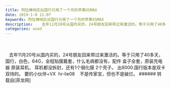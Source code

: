 ```yaml
---
title: 阿拉棒地区出国行只用了一个月的苹果XSMAX
date: 2019-1-8 11:07
keywords: 阿拉棒地区出国行只用了一个月的苹果XSMAX
description:    去年11月20号从国内买的，24号朋友回来带过来激活的。等于只用了40多天， 国行，白色，64G，全程贴膜戴套，什么毛病都没有，配件 盒子全套，原装充电器 原装耳机， 耳机都没拆封，还有1个钢化膜 2个壳子。 出8000.国行版本是双卡双待的。 要的小伙伴+VX  hr-lie08    不是传家宝，但也不是破烂。 
categories: used
---
```

<td class="t_f" id="postmessage_2639425">

<br/>
<br/>
   去年11月20号从国内买的，24号朋友回来带过来激活的。等于只用了40多天， 国行，白色，64G，全程贴膜戴套，什么毛病都没有，配件 盒子全套，原装充电器 原装耳机， 耳机都没拆封，还有1个钢化膜 2个壳子。 出8000.国行版本是双卡双待的。 要的小伙伴+VX  hr-lie08    不是传家宝，但也不是破烂。 </td>
###### 转载自[菲龙网]